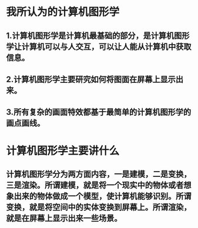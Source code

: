 
# 我所认为的计算机图形学
## 1.计算机图形学是计算机最基础的部分，是计算机图形学让计算机可以与人交互，可以让人能从计算机中获取信息。
## 2.计算机图形学主要研究如何将图面在屏幕上显示出来。
## 3.所有复杂的画面特效都基于最简单的计算机图形学的画点画线。
# 计算机图形学主要讲什么
## 计算机图形学分为两方面内容，一是建模，二是变换，三是渲染。所谓建模，就是将一个现实中的物体或者想象出来的物体做成一个模型，使计算机能够识别。所谓变换，就是将空间中的实体变换到屏幕上。所谓渲染，就是在屏幕上显示出来一些场景。 

